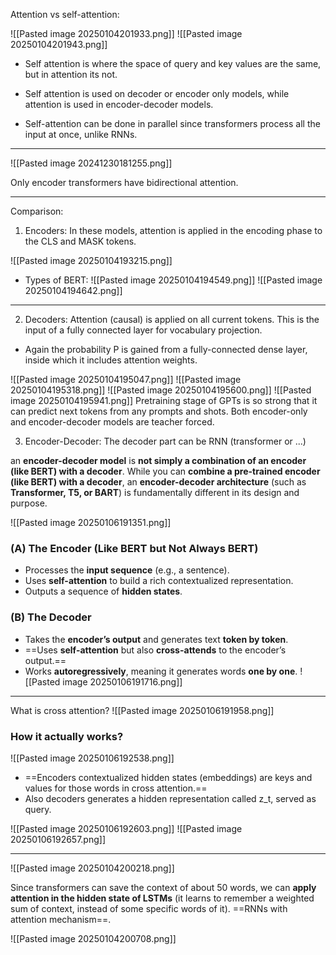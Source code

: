 
Attention vs self-attention:

![[Pasted image 20250104201933.png]]
![[Pasted image 20250104201943.png]]

- Self attention is where the space of query and key values are the same, but in attention its not.

- Self attention is used on decoder or encoder only models, while attention is used in encoder-decoder models.

- Self-attention can be done in parallel since transformers process all the input at once, unlike RNNs.

-----------

![[Pasted image 20241230181255.png]]

Only encoder transformers have bidirectional attention.

-------

Comparison: 

1. Encoders: In these models, attention is applied in the encoding phase to the CLS and MASK tokens.

![[Pasted image 20250104193215.png]]
- Types of BERT:
![[Pasted image 20250104194549.png]]
![[Pasted image 20250104194642.png]]

-----------

2. Decoders: Attention (causal) is applied on all current tokens. This is the input of a fully connected layer for vocabulary projection.

- Again the probability P is gained from a fully-connected dense layer, inside which it includes attention weights.

![[Pasted image 20250104195047.png]]
![[Pasted image 20250104195318.png]]
![[Pasted image 20250104195600.png]]
![[Pasted image 20250104195941.png]]
Pretraining stage of GPTs is so strong that it can predict next tokens from any prompts and shots.
Both encoder-only and encoder-decoder models are teacher forced. 


3. Encoder-Decoder: The decoder part can be RNN (transformer or ...)
   
 an **encoder-decoder model** is **not simply a combination of an encoder (like BERT) with a decoder**. While you can **combine a pre-trained encoder (like BERT) with a decoder**, an **encoder-decoder architecture** (such as **Transformer, T5, or BART**) is fundamentally different in its design and purpose.
 
![[Pasted image 20250106191351.png]]
### **(A) The Encoder (Like BERT but Not Always BERT)**

- Processes the **input sequence** (e.g., a sentence).
- Uses **self-attention** to build a rich contextualized representation.
- Outputs a sequence of **hidden states**.

### **(B) The Decoder**

- Takes the **encoder’s output** and generates text **token by token**.
- ==Uses **self-attention** but also **cross-attends** to the encoder’s output.==
- Works **autoregressively**, meaning it generates words **one by one**.
![[Pasted image 20250106191716.png]]
--------

What is cross attention?
![[Pasted image 20250106191958.png]]
### **How it actually works?**

![[Pasted image 20250106192538.png]]

- ==Encoders contextualized hidden states (embeddings) are keys and values for those words in cross attention.==
- Also decoders generates a hidden representation called z_t, served as query.

![[Pasted image 20250106192603.png]]
![[Pasted image 20250106192657.png]]

--------------
![[Pasted image 20250104200218.png]]

Since transformers can save the context of about 50 words, we can **apply attention in the hidden state of LSTMs** (it learns to remember a weighted sum of context, instead of some specific words of it). ==RNNs with attention mechanism==.


![[Pasted image 20250104200708.png]]
